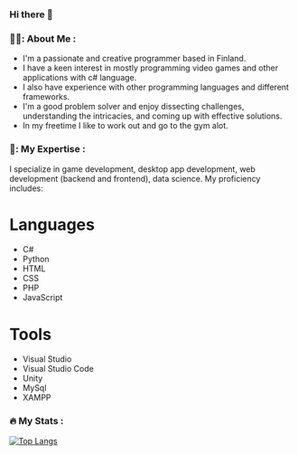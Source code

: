 ### Hi there 👋

### 👨‍💻: About Me :
  - I'm a passionate and creative programmer based in Finland.
  - I have a keen interest in mostly programming video games and other applications with c# language.
  - I also have experience with other programming languages and different frameworks.
  - I'm a good problem solver and enjoy dissecting challenges, understanding the intricacies, and coming up with effective solutions.
  - In my freetime I like to work out and go to the gym alot.

### 💪: My Expertise :
  I specialize in game development, desktop app development, web development (backend and frontend), data science.
  My proficiency includes:

# Languages
  - C#
  - Python
  - HTML
  - CSS
  - PHP
  - JavaScript

# Tools
  - Visual Studio
  - Visual Studio Code
  - Unity
  - MySql
  - XAMPP

### 🔥 My Stats :
[![Top Langs](https://github-readme-stats.vercel.app/api/top-langs/?username=JasperOrenius)](https://github.com/anuraghazra/github-readme-stats)
